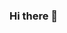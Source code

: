 ### Hi there 👋

<!--
**Munkhtenger19/Munkhtenger19** is a ✨ _special_ ✨ repository because its `README.md` (this file) appears on your GitHub profile.

Here are some ideas to get you started:

- 🔭 I’m currently a Computer Science BSc student in my 2nd year.
- 👯 I’m looking for an internship.
- 📫 How to reach me: munkhtenger.aldar@gmail.com
-->
